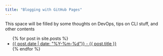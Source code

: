 ```yaml
---
title: "Blogging with GitHub Pages"
---
```


This space will be filled by some thoughts on DevOps, tips on CLI stuff, and other contents

<ul>
  {% for post in site.posts %}
    <li>
      <a href="{{ post.url }}">{{ post.date | date: "%Y-%m-%d"}} - {{ post.title }}</a>
    </li>
  {% endfor %}
</ul>

